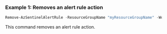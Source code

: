 ### Example 1: Removes an alert rule action
```powershell
Remove-AzSentinelAlertRule -ResourceGroupName "myResourceGroupName" -WorkspaceName "myWorkspaceName" -RuleId 29d2523f-84ce-42d3-b5f1-9e63c85aaed1 -Id 1a33301b-fb83-416a-8d58-3873c7c2dc86
```

This command removes an alert rule action.
